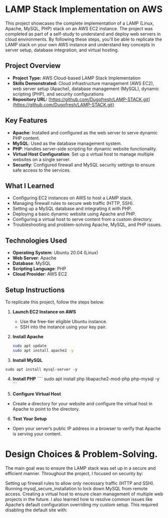 
# LAMP Stack Implementation on AWS

This project showcases the complete implementation of a LAMP (Linux, Apache, MySQL, PHP) stack on an AWS EC2 instance. The project was completed as part of a self-study to understand and deploy web servers in cloud environments. By following these steps, you'll be able to replicate the LAMP stack on your own AWS instance and understand key concepts in server setup, database integration, and virtual hosting.

## Project Overview

- **Project Type:** AWS Cloud-based LAMP Stack Implementation
- **Skills Demonstrated:** Cloud infrastructure management (AWS EC2), web server setup (Apache), database management (MySQL), dynamic scripting (PHP), and security configurations
- **Repository URL:** [https://github.com/Dugofresh/LAMP-STACK.git](https://github.com/Dugofresh/LAMP-STACK.git)

## Key Features

- **Apache**: Installed and configured as the web server to serve dynamic PHP content.
- **MySQL**: Used as the database management system.
- **PHP**: Handles server-side scripting for dynamic website functionality.
- **Virtual Host Configuration**: Set up a virtual host to manage multiple websites on a single server.
- **Security**: Configured firewall and MySQL security settings to ensure safe access to the services.

## What I Learned

- Configuring EC2 instances on AWS to host a LAMP stack.
- Managing firewall rules to secure web traffic (HTTP, SSH).
- Setting up a MySQL database and integrating it with PHP.
- Deploying a basic dynamic website using Apache and PHP.
- Configuring a virtual host to serve content from a custom directory.
- Troubleshooting and problem-solving Apache, MySQL, and PHP issues.

## Technologies Used

- **Operating System**: Ubuntu 20.04 (Linux)
- **Web Server**: Apache
- **Database**: MySQL
- **Scripting Language**: PHP
- **Cloud Provider**: AWS EC2

## Setup Instructions

To replicate this project, follow the steps below:

1. **Launch EC2 Instance on AWS**
   - Use the free-tier eligible Ubuntu instance.
   - SSH into the instance using your key pair.

2. **Install Apache**
   ```bash
   sudo apt update
   sudo apt install apache2 -y
   ```
   
3. **Install MySQL**
  ```
sudo apt install mysql-server -y
````

4. **Install PHP**
```` sudo apt install php libapache2-mod-php php-mysql -y ```

5. **Configure Virtual Host**
- Create a directory for your website and configure the virtual host in Apache to point to the directory.

6. **Test Your Setup**
- Open your server’s public IP address in a browser to verify that Apache is serving your content.

# Design Choices & Problem-Solving.
The main goal was to ensure the LAMP stack was set up in a secure and efficient manner. Throughout the project, I focused on security by:

Setting up firewall rules to allow only necessary traffic (HTTP and SSH).
Running mysql_secure_installation to lock down MySQL from remote access.
Creating a virtual host to ensure clean management of multiple web projects in the future.
I also learned how to resolve common issues like Apache’s default configuration overriding my custom setup. This required disabling the default site with:



